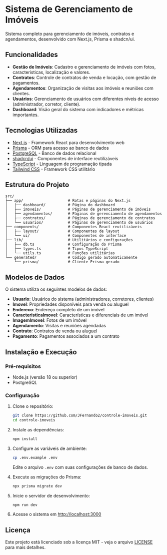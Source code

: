 # Sistema de Gerenciamento de Imóveis

Sistema completo para gerenciamento de imóveis, contratos e agendamentos, desenvolvido com Next.js, Prisma e shadcn/ui.

## Funcionalidades

- **Gestão de Imóveis**: Cadastro e gerenciamento de imóveis com fotos, características, localização e valores.
- **Contratos**: Controle de contratos de venda e locação, com gestão de pagamentos.
- **Agendamentos**: Organização de visitas aos imóveis e reuniões com clientes.
- **Usuários**: Gerenciamento de usuários com diferentes níveis de acesso (administrador, corretor, cliente).
- **Dashboard**: Visão geral do sistema com indicadores e métricas importantes.

## Tecnologias Utilizadas

- [Next.js](https://nextjs.org/) - Framework React para desenvolvimento web
- [Prisma](https://www.prisma.io/) - ORM para acesso ao banco de dados
- [PostgreSQL](https://www.postgresql.org/) - Banco de dados relacional
- [shadcn/ui](https://ui.shadcn.com/) - Componentes de interface reutilizáveis
- [TypeScript](https://www.typescriptlang.org/) - Linguagem de programação tipada
- [Tailwind CSS](https://tailwindcss.com/) - Framework CSS utilitário

## Estrutura do Projeto

```
src/
├── app/                    # Rotas e páginas do Next.js
│   ├── dashboard/          # Página do dashboard
│   ├── imoveis/            # Páginas de gerenciamento de imóveis
│   ├── agendamentos/       # Páginas de gerenciamento de agendamentos
│   ├── contratos/          # Páginas de gerenciamento de contratos
│   └── usuarios/           # Páginas de gerenciamento de usuários
├── components/             # Componentes React reutilizáveis
│   ├── layout/             # Componentes de layout
│   └── ui/                 # Componentes de interface
├── lib/                    # Utilitários e configurações
│   ├── db.ts               # Configuração do Prisma
│   ├── types.ts            # Tipos TypeScript
│   └── utils.ts            # Funções utilitárias
└── generated/              # Código gerado automaticamente
    └── prisma/             # Cliente Prisma gerado
```

## Modelos de Dados

O sistema utiliza os seguintes modelos de dados:

- **Usuario**: Usuários do sistema (administradores, corretores, clientes)
- **Imovel**: Propriedades disponíveis para venda ou aluguel
- **Endereco**: Endereço completo de um imóvel
- **CaracteristicaImovel**: Características e diferenciais de um imóvel
- **ImagemImovel**: Fotos de um imóvel
- **Agendamento**: Visitas e reuniões agendadas
- **Contrato**: Contratos de venda ou aluguel
- **Pagamento**: Pagamentos associados a um contrato

## Instalação e Execução

### Pré-requisitos

- Node.js (versão 18 ou superior)
- PostgreSQL

### Configuração

1. Clone o repositório:
   ```bash
   git clone https://github.com/JFernando2/controle-imoveis.git
   cd controle-imoveis
   ```

2. Instale as dependências:
   ```bash
   npm install
   ```

3. Configure as variáveis de ambiente:
   ```bash
   cp .env.example .env
   ```
   Edite o arquivo `.env` com suas configurações de banco de dados.

4. Execute as migrações do Prisma:
   ```bash
   npx prisma migrate dev
   ```

5. Inicie o servidor de desenvolvimento:
   ```bash
   npm run dev
   ```

6. Acesse o sistema em [http://localhost:3000](http://localhost:3000)

## Licença

Este projeto está licenciado sob a licença MIT - veja o arquivo [LICENSE](LICENSE) para mais detalhes.
